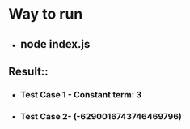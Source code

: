 # Way to run
- ## node index.js

## Result::
- ### Test Case 1 - Constant term: 3
- ### Test Case 2- (-6290016743746469796)
